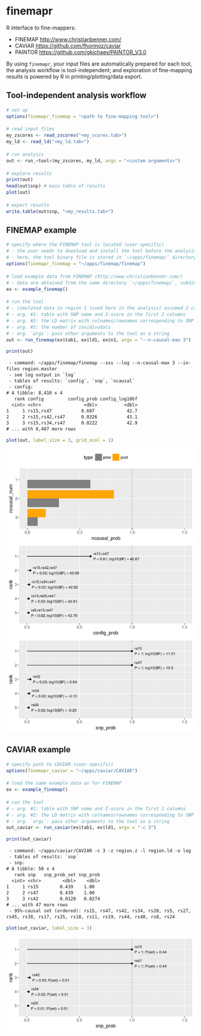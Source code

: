 # finemapr

R interface to fine-mappers:

- FINEMAP http://www.christianbenner.com/
- CAVIAR https://github.com/fhormoz/caviar
- PAINTOR https://github.com/gkichaev/PAINTOR_V3.0

By using `finemapr`, your input files are automatically prepared for each tool, the analysis workflow is tool-independent; and exploration of fine-mapping results is powered by R in printing/plotting/data export.

## Tool-independent analysis workflow

```r
# set up
options(finemapr_finemap = "<path to fine-mapping tool>")

# read input files
my_zscores <- read_zscores("<my_scores.tab>")
my_ld <- read_ld("<my_ld.tab>")

# run analysis
out <- run_<tool>(my_zscores, my_ld, args = "<custom arguments>")

# explore results
print(out)
head(out$snp) # main table of results
plot(out)

# export results
write.table(out$snp, "<my_results.tab>")
```

## FINEMAP example

```r
# specify where the FINEMAP tool is located (user-specific)
# - the user needs to download and install the tool before the analysis
# - here, the tool binary file is stored in `~/apps/finemap/` directory
options(finemapr_finemap = "~/apps/finemap/finemap")

# load example data from FINEMAP (http://www.christianbenner.com/)
# - data are obtained from the same directory `~/apps/finemap/`, subdirectory `example`
ex <- example_finemap()

# run the tool
# - simulated data in region 1 (used here in the analysis) assumed 2 causal SNPs
# - arg. #1: table with SNP name and Z-score in the first 2 columns
# - arg. #2: the LD matrix with colnames/rownames corresponding to SNP names
# - arg. #3: the number of invidivudals
# - arg. `args`: pass other arguments to the tool as a string 
out <- run_finemap(ex$tab1, ex$ld1, ex$n1, args = "--n-causal-max 3")
```


```r
print(out)
```

```
 - command: ~/apps/finemap/finemap --sss --log --n-causal-max 3 --in-files region.master 
 - see log output in `log`
 - tables of results: `config`, `snp`, `ncausal`
 - config:
# A tibble: 8,410 x 4
   rank config         config_prob config_log10bf
  <int> <chr>                <dbl>          <dbl>
1     1 rs15,rs47           0.607            42.7
2     2 rs15,rs42,rs47      0.0326           43.1
3     3 rs15,rs34,rs47      0.0222           42.9
# ... with 8,407 more rows
```


```r
plot(out, label_size = 3, grid_ncol = 1)
```

![](misc/rmd/figures/plot_finemap-1.png)


## CAVIAR example

```r
# specify path to CAVIAR (user-specific)
options(finemapr_caviar = "~/apps/caviar/CAVIAR")

# load the same example data as for FINEMAP
ex <- example_finemap()

# run the tool
# - arg. #1: table with SNP name and Z-score in the first 2 columns
# - arg. #2: the LD matrix with colnames/rownames corresponding to SNP names
# - arg. `args`: pass other arguments to the tool as a string 
out_caviar <- run_caviar(ex$tab1, ex$ld1, args = "-c 3")
```


```r
print(out_caviar)
```

```
 - command: ~/apps/caviar/CAVIAR -c 3 -z region.z -l region.ld -o log 
 - tables of results: `snp`
 - snp:
# A tibble: 50 x 4
   rank snp   snp_prob_set snp_prob
  <int> <chr>        <dbl>    <dbl>
1     1 rs15        0.439    1.00  
2     2 rs47        0.439    1.00  
3     3 rs42        0.0120   0.0274
# ... with 47 more rows
 - 95%-causal set (ordered): rs15, rs47, rs42, rs34, rs20, rs5, rs27, rs45, rs38, rs17, rs25, rs18, rs11, rs19, rs44, rs40, rs8, rs24 
```


```r
plot(out_caviar, label_size = 3)
```

![](misc/rmd/figures/plot_caviar-1.png)
